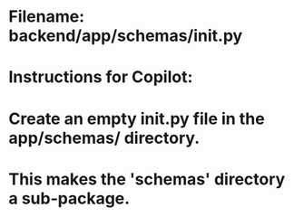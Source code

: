 # Filename: backend/app/schemas/__init__.py
# Instructions for Copilot:
# Create an empty __init__.py file in the app/schemas/ directory.
# This makes the 'schemas' directory a sub-package.

